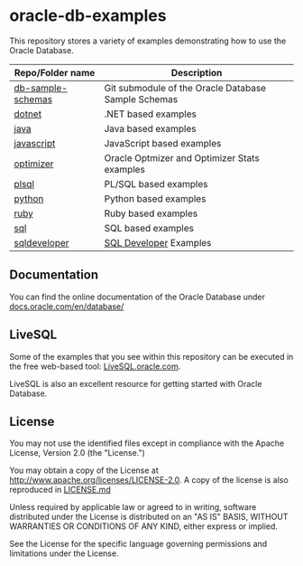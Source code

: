 # oracle-db-examples
This repository stores a variety of examples demonstrating how to use the Oracle Database. 

| Repo/Folder name  | Description |
| ------------- | ------------- |
| [db-sample-schemas](https://github.com/oracle/db-sample-schemas) | Git submodule of the Oracle Database Sample Schemas |
| [dotnet](./dotnet) | .NET based examples |
| [java](./java)  | Java based examples |
| [javascript](./javascript) | JavaScript based examples |
| [optimizer](./optimizer) | Oracle Optmizer and Optimizer Stats examples |
| [plsql](./plsql) | PL/SQL based examples |
| [python](./python) | Python based examples |
| [ruby](./ruby) | Ruby based examples |
| [sql](./sql) | SQL based examples |
| [sqldeveloper](./sqldeveloper) | [SQL Developer](http://www.oracle.com/technetwork/developer-tools/sql-developer/) Examples |

## Documentation
You can find the online documentation of the Oracle Database under [docs.oracle.com/en/database/](http://docs.oracle.com/en/database/)

## LiveSQL
Some of the examples that you see within this repository can be executed in the free web-based tool: [LiveSQL.oracle.com](https://livesql.oracle.com).

LiveSQL is also an excellent resource for getting started with Oracle Database.

## License

You may not use the identified files except in compliance with the
Apache License, Version 2.0 (the "License.")

You may obtain a copy of the License at
http://www.apache.org/licenses/LICENSE-2.0.  A copy of the license is
also reproduced in [LICENSE.md](./LICENSE.md)

Unless required by applicable law or agreed to in writing, software
distributed under the License is distributed on an "AS IS" BASIS,
WITHOUT WARRANTIES OR CONDITIONS OF ANY KIND, either express or
implied.

See the License for the specific language governing permissions and
limitations under the License.
